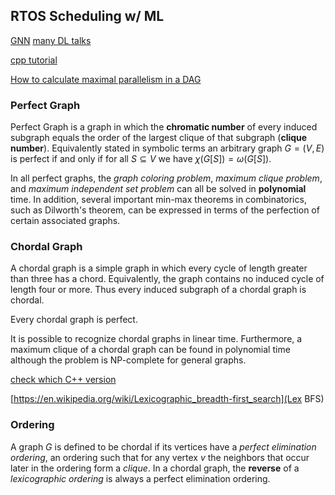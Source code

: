 ## RTOS Scheduling w/ ML

[GNN](https://youtu.be/yFLiiK8c9CU)
[many DL talks](https://www.rle.mit.edu/eems/publications/tutorials/)

[cpp tutorial](https://www.runoob.com/cplusplus/cpp-modifier-types.html)

[How to calculate maximal parallelism in a DAG](https://stackoverflow.com/questions/45810278/how-to-calculate-maximal-parallelism-in-a-dag)

### Perfect Graph

Perfect Graph is a graph in which the **chromatic number** of every induced subgraph equals the order of the largest clique of that subgraph (**clique number**). Equivalently stated in symbolic terms an arbitrary graph $G=(V,E)$ is perfect if and only if for all $S\subseteq V$ we have $\chi(G[S])=\omega(G[S])$.

In all perfect graphs, the _graph coloring problem_, _maximum clique problem_, and _maximum independent set problem_ can all be solved in **polynomial** time. In addition, several important min-max theorems in combinatorics, such as Dilworth's theorem, can be expressed in terms of the perfection of certain associated graphs.

### Chordal Graph

A chordal graph is a simple graph in which every cycle of length greater than three has a chord. Equivalently, the graph contains no induced cycle of length four or more. Thus every induced subgraph of a chordal graph is chordal.

Every chordal graph is perfect.

It is possible to recognize chordal graphs in linear time. Furthermore, a maximum clique of a chordal graph can be found in polynomial time although the problem is NP-complete for general graphs.

[check which C++ version](https://stackoverflow.com/a/51536462/6421652)

[https://en.wikipedia.org/wiki/Lexicographic_breadth-first_search](Lex BFS)

### Ordering

A graph $G$ is defined to be chordal if its vertices have a _perfect elimination ordering_, an ordering such that for any vertex $v$ the neighbors that occur later in the ordering form a _clique_. In a chordal graph, the **reverse** of a _lexicographic ordering_ is always a perfect elimination ordering.
